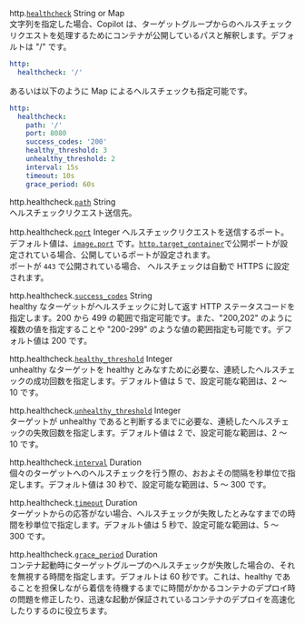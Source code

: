 <span class="parent-field">http.</span><a id="http-healthcheck" href="#http-healthcheck" class="field">`healthcheck`</a> <span class="type">String or Map</span>  
文字列を指定した場合、Copilot は、ターゲットグループからのヘルスチェックリクエストを処理するためにコンテナが公開しているパスと解釈します。デフォルトは "/" です。
```yaml
http:
  healthcheck: '/'
```
あるいは以下のように Map によるヘルスチェックも指定可能です。
```yaml
http:
  healthcheck:
    path: '/'
    port: 8080
    success_codes: '200'
    healthy_threshold: 3
    unhealthy_threshold: 2
    interval: 15s
    timeout: 10s
    grace_period: 60s
```

<span class="parent-field">http.healthcheck.</span><a id="http-healthcheck-path" href="#http-healthcheck-path" class="field">`path`</a> <span class="type">String</span>  
ヘルスチェックリクエスト送信先。

<span class="parent-field">http.healthcheck.</span><a id="http-healthcheck-port" href="#http-healthcheck-port" class="field">`port`</a> <span class="type">Integer</span>
ヘルスチェックリクエストを送信するポート。デフォルト値は、[`image.port`](./#image-port) です。[`http.target_container`](./#http-target-container)で公開ポートが設定されている場合、公開しているポートが設定されます。  
ポートが `443` で公開されている場合、 ヘルスチェックは自動で HTTPS に設定されます。

<span class="parent-field">http.healthcheck.</span><a id="http-healthcheck-success-codes" href="#http-healthcheck-success-codes" class="field">`success_codes`</a> <span class="type">String</span>  
healthy なターゲットがヘルスチェックに対して返す HTTP ステータスコードを指定します。200 から 499 の範囲で指定可能です。また、"200,202" のように複数の値を指定することや "200-299" のような値の範囲指定も可能です。デフォルト値は 200 です。

<span class="parent-field">http.healthcheck.</span><a id="http-healthcheck-healthy-threshold" href="#http-healthcheck-healthy-threshold" class="field">`healthy_threshold`</a> <span class="type">Integer</span>  
unhealthy なターゲットを healthy とみなすために必要な、連続したヘルスチェックの成功回数を指定します。デフォルト値は 5 で、設定可能な範囲は、2 〜 10 です。

<span class="parent-field">http.healthcheck.</span><a id="http-healthcheck-unhealthy-threshold" href="#http-healthcheck-unhealthy-threshold" class="field">`unhealthy_threshold`</a> <span class="type">Integer</span>  
ターゲットが unhealthy であると判断するまでに必要な、連続したヘルスチェックの失敗回数を指定します。デフォルト値は 2 で、設定可能な範囲は、2 〜 10 です。

<span class="parent-field">http.healthcheck.</span><a id="http-healthcheck-interval" href="#http-healthcheck-interval" class="field">`interval`</a> <span class="type">Duration</span>  
個々のターゲットへのヘルスチェックを行う際の、おおよその間隔を秒単位で指定します。デフォルト値は 30 秒で、設定可能な範囲は、5 〜 300 です。

<span class="parent-field">http.healthcheck.</span><a id="http-healthcheck-timeout" href="#http-healthcheck-timeout" class="field">`timeout`</a> <span class="type">Duration</span>  
ターゲットからの応答がない場合、ヘルスチェックが失敗したとみなすまでの時間を秒単位で指定します。デフォルト値は 5 秒で、設定可能な範囲は、5 〜 300 です。

<span class="parent-field">http.healthcheck.</span><a id="http-healthcheck-grace-period" href="#http-healthcheck-grace-period" class="field">`grace_period`</a> <span class="type">Duration</span>  
コンテナ起動時にターゲットグループのヘルスチェックが失敗した場合の、それを無視する時間を指定します。デフォルトは 60 秒です。これは、healthy であることを担保しながら着信を待機するまでに時間がかかるコンテナのデプロイ時の問題を修正したり、迅速な起動が保証されているコンテナのデプロイを高速化したりするのに役立ちます。
